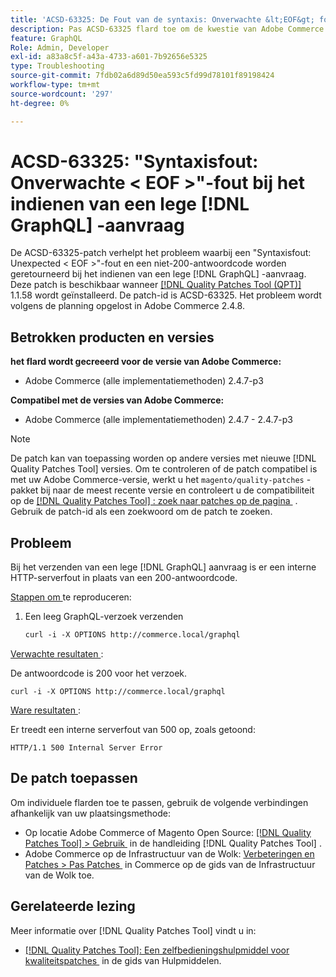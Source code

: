 ```yaml
---
title: 'ACSD-63325: De Fout van de syntaxis: Onverwachte &lt;EOF&gt; fout wanneer het voorleggen van leeg  [!DNL GraphQL]  verzoek'
description: Pas ACSD-63325 flard toe om de kwestie van Adobe Commerce te bevestigen waar een syntaxisfout voorkomt wanneer het voorleggen van een leeg  [!DNL GraphQL]  verzoek.
feature: GraphQL
Role: Admin, Developer
exl-id: a83a8c5f-a43a-4733-a601-7b92656e5325
type: Troubleshooting
source-git-commit: 7fdb02a6d89d50ea593c5fd99d78101f89198424
workflow-type: tm+mt
source-wordcount: '297'
ht-degree: 0%

---
```


# ACSD-63325: &quot;Syntaxisfout: Onverwachte &lt; EOF >&quot;-fout bij het indienen van een lege [!DNL GraphQL] -aanvraag

De ACSD-63325-patch verhelpt het probleem waarbij een &quot;Syntaxisfout: Unexpected &lt; EOF >&quot;-fout en een niet-200-antwoordcode worden geretourneerd bij het indienen van een lege [!DNL GraphQL] -aanvraag. Deze patch is beschikbaar wanneer [[!DNL Quality Patches Tool (QPT)]](/help/tools/quality-patches-tool/quality-patches-tool-to-self-serve-quality-patches.md) 1.1.58 wordt geïnstalleerd. De patch-id is ACSD-63325. Het probleem wordt volgens de planning opgelost in Adobe Commerce 2.4.8.

## Betrokken producten en versies

**het flard wordt gecreeerd voor de versie van Adobe Commerce:**

* Adobe Commerce (alle implementatiemethoden) 2.4.7-p3

**Compatibel met de versies van Adobe Commerce:**

* Adobe Commerce (alle implementatiemethoden) 2.4.7 - 2.4.7-p3

>[!NOTE]
>
>De patch kan van toepassing worden op andere versies met nieuwe [!DNL Quality Patches Tool] versies. Om te controleren of de patch compatibel is met uw Adobe Commerce-versie, werkt u het `magento/quality-patches` -pakket bij naar de meest recente versie en controleert u de compatibiliteit op de [[!DNL Quality Patches Tool] : zoek naar patches op de pagina &#x200B;](https://experienceleague.adobe.com/tools/commerce-quality-patches/index.html?lang=nl-NL) . Gebruik de patch-id als een zoekwoord om de patch te zoeken.

## Probleem

Bij het verzenden van een lege [!DNL GraphQL] aanvraag is er een interne HTTP-serverfout in plaats van een 200-antwoordcode.

<u> Stappen om </u> te reproduceren:

1. Een leeg GraphQL-verzoek verzenden

   ```graphql
   curl -i -X OPTIONS http://commerce.local/graphql
   ```

<u> Verwachte resultaten </u>:

De antwoordcode is 200 voor het verzoek.

```
curl -i -X OPTIONS http://commerce.local/graphql
```

<u> Ware resultaten </u>:

Er treedt een interne serverfout van 500 op, zoals getoond:

```
HTTP/1.1 500 Internal Server Error
```

## De patch toepassen

Om individuele flarden toe te passen, gebruik de volgende verbindingen afhankelijk van uw plaatsingsmethode:

* Op locatie Adobe Commerce of Magento Open Source: [[!DNL Quality Patches Tool] > Gebruik &#x200B;](/help/tools/quality-patches-tool/usage.md) in de handleiding [!DNL Quality Patches Tool] .
* Adobe Commerce op de Infrastructuur van de Wolk: [&#x200B; Verbeteringen en Patches > Pas Patches &#x200B;](https://experienceleague.adobe.com/nl/docs/commerce-cloud-service/user-guide/develop/upgrade/apply-patches) in Commerce op de gids van de Infrastructuur van de Wolk toe.

## Gerelateerde lezing

Meer informatie over [!DNL Quality Patches Tool] vindt u in:

* [[!DNL Quality Patches Tool]: Een zelfbedieningshulpmiddel voor kwaliteitspatches &#x200B;](/help/tools/quality-patches-tool/quality-patches-tool-to-self-serve-quality-patches.md) in de gids van Hulpmiddelen.
